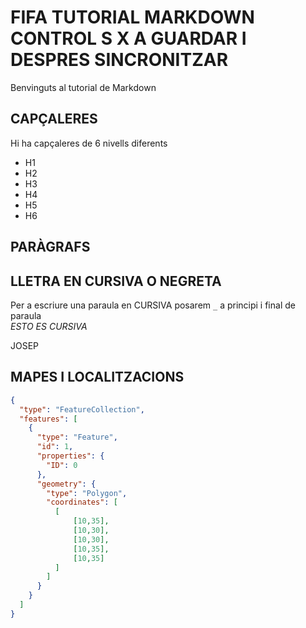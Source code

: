 # FIFA TUTORIAL MARKDOWN   CONTROL S X A GUARDAR I DESPRES SINCRONITZAR 
Benvinguts al tutorial de Markdown
## CAPÇALERES
Hi ha capçaleres de 6 nivells diferents
* H1
* H2
* H3
* H4
* H5
* H6
## PARÀGRAFS
## LLETRA EN CURSIVA O NEGRETA
Per a escriure una paraula en CURSIVA posarem `_` a principi i final de paraula    
_ESTO ES CURSIVA_





JOSEP





## MAPES I LOCALITZACIONS

```geojson
{
  "type": "FeatureCollection",
  "features": [
    {
      "type": "Feature",
      "id": 1,
      "properties": {
        "ID": 0
      },
      "geometry": {
        "type": "Polygon",
        "coordinates": [
          [
              [10,35],
              [10,30],
              [10,30],
              [10,35],
              [10,35]
          ]
        ]
      }
    }
  ]
}
```
